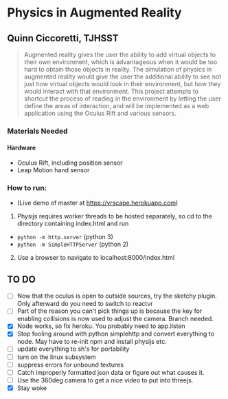 # Physics in Augmented Reality
## Quinn Ciccoretti, TJHSST

> Augmented reality gives the user the ability to add virtual objects to their own environment, which is advantageous when it would be too hard to obtain those objects in reality. The simulation of physics in augmented reality would give the user the additional ability to see not just how virtual objects would look in their environment, but how they would interact with that environment. This project attempts to shortcut the process of reading in the environment by letting the user define the areas of interaction, and will be implemented as a web application using the Oculus Rift and various sensors.

### Materials Needed
#### Hardware
- Oculus Rift, including position sensor
- Leap Motion hand sensor
### How to run:
- (Live demo of master at https://vrscape.herokuapp.com)
1. Physijs requires worker threads to be hosted separately, so cd to the directory containing index.html and run 
- `python -m http.server`
(python 3)
- `python -m SimpleHTTPServer`
(python 2)
2. Use a browser to navigate to localhost:8000/index.html

## TO DO
- [ ] Now that the oculus is open to outside sources, try the sketchy 
plugin. Only afterward do you need to switch to reactvr
- [ ] Part of the reason you can't pick things up is because the key for 
enabling collisions is now used to adjust the camera. Branch needed.
- [x] Node works, so fix heroku. You probably need to app.listen
- [x] Stop fooling around with python simplehttp and convert everything to node. May have to re-init npm and install physijs etc.
- [ ] update everything to sh's for portability
- [ ] turn on the linux subsystem
- [ ] suppress errors for unbound textures
- [ ] Catch improperly formatted json data or figure out what causes it.
- [ ] Use the 360deg camera to get a nice video to put into threejs.
- [x] Stay woke